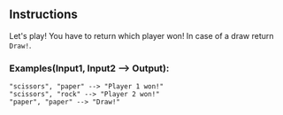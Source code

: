 ## Instructions

Let's play! You have to return which player won! In case of a draw return `Draw!`.

### Examples(Input1, Input2 --> Output):
```
"scissors", "paper" --> "Player 1 won!"
"scissors", "rock" --> "Player 2 won!"
"paper", "paper" --> "Draw!"
```